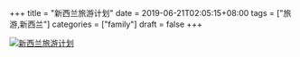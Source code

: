 +++
title = "新西兰旅游计划"
date = 2019-06-21T02:05:15+08:00
tags = ["旅游,新西兰"]
categories = ["family"]
draft = false
+++

[![新西兰旅游计划](https://pic.superbed.cn/item/5d048c18451253d1787598e9)](https://pic.superbed.cn/item/5d048c18451253d1787598e9.png)
